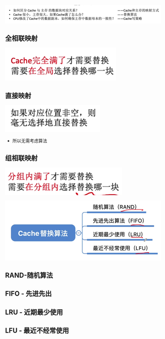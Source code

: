 

![输入图片说明](/imgs/2025-08-09/jlpokrIASmfeu8rP.png)

## 全相联映射
![输入图片说明](/imgs/2025-08-10/3HTQlnCY0KUqoQOr.png)
## 直接映射
![输入图片说明](/imgs/2025-08-10/BSMSnxnGcPCJ0qYa.png)
- 所以无需考虑算法
## 组相联映射
![输入图片说明](/imgs/2025-08-10/SKg5ZQhFPpq9kWb9.png)

![输入图片说明](/imgs/2025-08-10/S9jrgaUk9ZSRX0zg.png)
## RAND-随机算法

## FIFO - 先进先出
## LRU - 近期最少使用
## LFU - 最近不经常使用
<!--stackedit_data:
eyJoaXN0b3J5IjpbLTIwOTQ0NzA1ODMsLTEyODg4OTE2MjldfQ
==
-->